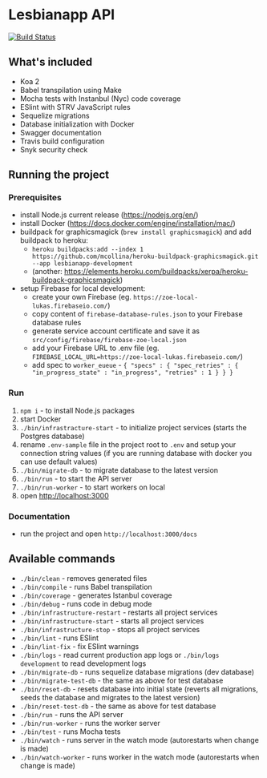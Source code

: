 # Lesbianapp API

[![Build Status](https://api.travis-ci.com/lesbianapp/API.svg?token=QfqpaXVLvbPfD9U6SX9S&branch=master)](https://travis-ci.com/lesbianapp/API)

## What's included
- Koa 2
- Babel transpilation using Make
- Mocha tests with Instanbul (Nyc) code coverage
- ESlint with STRV JavaScript rules
- Sequelize migrations
- Database initialization with Docker
- Swagger documentation
- Travis build configuration
- Snyk security check

## Running the project

### Prerequisites
- install Node.js current release (<https://nodejs.org/en/>)
- install Docker (<https://docs.docker.com/engine/installation/mac/>)
- buildpack for graphicsmagick (`brew install graphicsmagick`) and add buildpack to heroku:
  - `heroku buildpacks:add --index 1 https://github.com/mcollina/heroku-buildpack-graphicsmagick.git --app lesbianapp-development`
  - (another: https://elements.heroku.com/buildpacks/xerpa/heroku-buildpack-graphicsmagick)
- setup Firebase for local development:
  - create your own Firebase (eg. `https://zoe-local-lukas.firebaseio.com/`)
  - copy content of `firebase-database-rules.json` to your Firebase database rules
  - generate service account certificate and save it as `src/config/firebase/firebase-zoe-local.json`
  - add your Firebase URL to .env file (eg. `FIREBASE_LOCAL_URL=https://zoe-local-lukas.firebaseio.com/`)
  - add spec to `worker_eueue` - `{
                                    "specs" : {
                                      "spec_retries" : {
                                        "in_progress_state" : "in_progress",
                                        "retries" : 1
                                      }
                                    }
                                  }`

### Run
1. `npm i` - to install Node.js packages
2. start Docker
3. `./bin/infrastracture-start` - to initialize project services (starts the Postgres database)
4. rename `.env-sample` file in the project root to `.env` and setup your connection string values (if you are running database with docker you can use default values)
5. `./bin/migrate-db` - to migrate database to the latest version
6. `./bin/run` - to start the API server
7. `./bin/run-worker` - to start workers on local
8. open <http://localhost:3000>

### Documentation
- run the project and open `http://localhost:3000/docs`

## Available commands
- `./bin/clean` - removes generated files
- `./bin/compile` - runs Babel transpilation
- `./bin/coverage` - generates Istanbul coverage
- `./bin/debug` - runs code in debug mode
- `./bin/infrastructure-restart` - restarts all project services
- `./bin/infrastructure-start` - starts all project services
- `./bin/infrastructure-stop` - stops all project services
- `./bin/lint` - runs ESlint
- `./bin/lint-fix` - fix ESlint warnings
- `./bin/logs` - read current production app logs or `./bin/logs development` to read development logs
- `./bin/migrate-db` - runs sequelize database migrations (dev database)
- `./bin/migrate-test-db` - the same as above for test database
- `./bin/reset-db` - resets database into initial state (reverts all migrations, seeds the database and migrates to the latest version)
- `./bin/reset-test-db` - the same as above for test database
- `./bin/run` - runs the API server
- `./bin/run-worker` - runs the worker server
- `./bin/test` - runs Mocha tests
- `./bin/watch` - runs server in the watch mode (autorestarts when change is made)
- `./bin/watch-worker` - runs worker in the watch mode (autorestarts when change is made)
